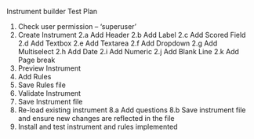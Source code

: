 Instrument builder Test Plan

1. Check user permission – ‘superuser’
2. Create Instrument
   2.a Add Header
   2.b Add Label
   2.c Add Scored Field
   2.d Add Textbox
   2.e Add Textarea
   2.f Add Dropdown
   2.g Add Multiselect
   2.h Add Date
   2.i Add Numeric
   2.j Add Blank Line
   2.k Add Page break
3. Preview Instrument
4. Add Rules
5. Save Rules file
6. Validate Instrument
7. Save Instrument file
8. Re-load existing instrument
   8.a  Add questions
   8.b Save instrument file and ensure new changes are reflected in the file
9. Install and test instrument and rules implemented
